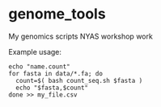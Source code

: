 # genome_tools
My genomics scripts NYAS workshop work

Example usage:

```
echo "name.count"
for fasta in data/*.fa; do
  count=$( bash count_seq.sh $fasta )
  echo "$fasta,$count"
done >> my_file.csv
```
